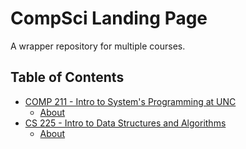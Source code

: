 # CompSci Landing Page

A wrapper repository for multiple courses.

## Table of Contents

- [COMP 211 - Intro to System's Programming at UNC](comp211/overview.md)
    - [About]()
- [CS 225 - Intro to Data Structures and Algorithms](cs225/overview.md)
    - [About]()
